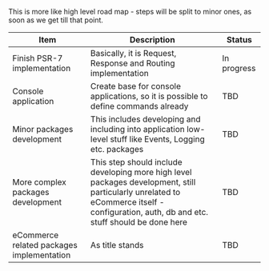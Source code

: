 This is more like high level road map - steps will be split to minor ones, as soon as we get till that point.

Item | Description | Status
------------ | ------------- | -------------
Finish PSR-7 implementation | Basically, it is Request, Response and Routing implementation | In progress
Console application | Create base for console applications, so it is possible to define commands already | TBD
Minor packages development | This includes developing and including into application low-level stuff like Events, Logging etc. packages | TBD
More complex packages development | This step should include developing more high level packages development, still particularly unrelated to eCommerce itself - configuration, auth, db and etc. stuff should be done here | TBD
eCommerce related packages implementation | As title stands | TBD